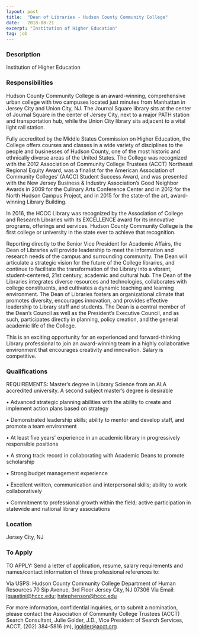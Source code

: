 ```yaml
---
layout: post
title:  "Dean of Libraries - Hudson County Community College"
date:   2018-08-21
excerpt: "Institution of Higher Education"
tag: job
---
```


### Description   

Institution of Higher Education


### Responsibilities   

Hudson County Community College is an award-winning, comprehensive urban college with two campuses located just minutes from Manhattan in Jersey City and Union City, NJ. The Journal Square library sits at the center of Journal Square in the center of Jersey City, next to a major PATH station and transportation hub, while the Union City library sits adjacent to a vital light rail station. 

Fully accredited by the Middle States Commission on Higher Education, the College offers courses and classes in a wide variety of disciplines to the people and businesses of Hudson County, one of the most historic and ethnically diverse areas of the United States. The College was recognized with the 2012 Association of Community College Trustees (ACCT) Northeast Regional Equity Award, was a finalist for the American Association of Community Colleges’ (AACC) Student Success Award, and was presented with the New Jersey Business & Industry Association’s Good Neighbor Awards in 2009 for the Culinary Arts Conference Center and in 2012 for the North Hudson Campus Project, and in 2015 for the state-of the art, award-winning Library Building. 

In 2016, the HCCC Library was recognized by the Association of College and Research Libraries with its EXCELLENCE award for its innovative programs, offerings and services. Hudson County Community College is the first college or university in the state ever to achieve that recognition.  

Reporting directly to the Senior Vice President for Academic Affairs, the Dean of Libraries will provide leadership to meet the information and research needs of the campus and surrounding community. The Dean will articulate a strategic vision for the future of the College libraries, and continue to facilitate the transformation of the Library into a vibrant, student-centered, 21st century, academic and cultural hub. The Dean of the Libraries integrates diverse resources and technologies, collaborates with college constituents, and cultivates a dynamic teaching and learning environment. The Dean of Libraries fosters an organizational climate that promotes diversity, encourages innovation, and provides effective leadership to Library staff and students. The Dean is a central member of the Dean’s Council as well as the President’s Executive Council, and as such, participates directly in planning, policy creation, and the general academic life of the College.

This is an exciting opportunity for an experienced and forward-thinking Library professional to join an award-winning team in a highly collaborative environment that encourages creativity and innovation. Salary is competitive.



### Qualifications   

REQUIREMENTS:
Master’s degree in Library Science from an ALA accredited university. A second subject master’s degree is desirable

• 	Advanced strategic planning abilities with the ability to create and implement action plans based on strategy

• 	Demonstrated leadership skills; ability to mentor and develop staff, and promote a team environment

• 	At least five years’ experience in an academic library in progressively responsible positions

• 	A strong track record in collaborating with Academic Deans to promote scholarship 

• 	Strong budget management experience

• 	Excellent written, communication and interpersonal skills; ability to work collaboratively 

• 	Commitment to professional growth within the field; active participation in statewide and national library associations





### Location   

Jersey City, NJ




### To Apply   

TO APPLY: Send a letter of application, resume, salary requirements and names/contact information of three professional references to:

 Via USPS:
Hudson County Community College
Department of Human Resources
70 Sip Avenue, 3rd Floor
Jersey City, NJ 07306
Via Email:
lguastini@hccc.edu; hstephenson@hccc.edu

For more information, confidential inquiries, or to submit a nomination, please contact the Association of Community College Trustees (ACCT) Search Consultant, Julie Golder, J.D., Vice President of Search Services, ACCT, (202) 384-5816 (m), jgolder@acct.org







